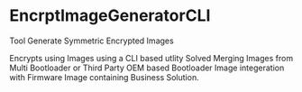 # EncrptImageGeneratorCLI
Tool Generate Symmetric Encrypted Images

Encrypts using Images using a CLI based utlity
Solved Merging Images from Multi Bootloader or Third Party OEM based Bootloader
Image integeration with Firmware Image containing Business Solution.
